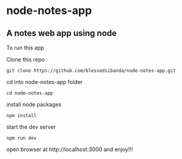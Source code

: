# node-notes-app
## A notes web app using node

To run this app

Clone this repo

```git clone https://github.com/blessedsibanda/node-notes-app.git```

cd into node-notes-app folder

```cd node-notes-app```

install node packages

```npm install```

start the dev server

```npm run dev```

open browser at http://localhost:3000 and enjoy!!!
